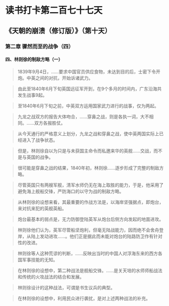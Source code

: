 读书打卡第二百七十七天
===

《天朝的崩溃（修订版）》（第十天）
---

### 第二章 骤然而至的战争（四）

#### 四、林则徐的制敌方略（一）

> 1839年9月4日，……要求中国官员供应食物，未达到目的后，士密下令开炮。中英之间的对抗，开始诉诸武力。

> 由此至1840年6月下旬英国远征军开到，在9个多月的时间内，广东沿海共发生战事9起。

> 至1840年6月下旬之前，中英双方运用国家武力进行的战事，仅为两起。

> 九龙之战双方的报告大体吻合，……穿鼻之战，则是各执一词，大不相同。……双方各报胜仗。

> 从今天通行的严格意义上划分，九龙之战和穿鼻之战，使中英两国实际上已经进入了战争状态。

> 但是，林则徐自以为只是与未获国主命令而私邀来华的英舰……交战，而不是与英国的战争。

> 很可能是穿鼻之战的结果，1840年初，林则徐……逐步形成了完整的制敌方略。

> 尽管英国只有两艘军舰，清军水师仍无在海上取胜的能力，于是，他采用了避免海上舰船交锋，严防海口的以守为战的制敌方略。

> 从林则徐的设想来看，其最重要的作战方法是，以海岸坚强据点，即炮台，来对抗来犯的英舰英船。

> 炮台最基本的弱点是，无力防御登陆英军从炮台后侧方向发起的地面进攻。

> 林则徐他们认为，英军尽管船坚炮利，但毫无陆战能力，因而绝不会舍舟登岸，从陆上发动进攻……。他们正是据此而未能对炮台的陆路防卫作有针对性的改进。

> 林则徐等人这种荒谬的判断，……反映出当时的中国人对浮海东来的西方各国军事技能的无知。

> 在林则徐的设想中，第二种战法是舰船交锋。……是关天培的水师师船战法和传统的火攻战法的结合和发展。

> 林则徐设计的这种战法，可谓是书生议兵的典型。

> 在林则徐的设想中，利用民众进行袭扰，是对上述两种战法的补充。